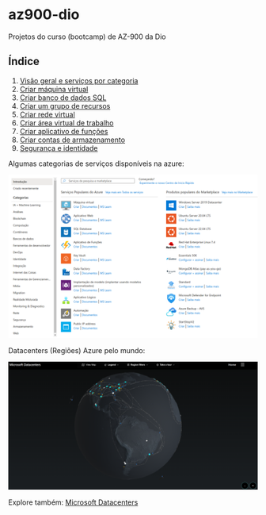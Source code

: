 # az900-dio
Projetos do curso (bootcamp) de AZ-900 da Dio

## Índice

1. [Visão geral e serviços por categoria](https://github.com/henriquebjr/az900-dio/blob/main/1_localiza%C3%A7%C3%A3o_servi%C3%A7os.md)
2. [Criar máquina virtual](https://github.com/henriquebjr/az900-dio/blob/main/2_cria%C3%A7%C3%A3o_m%C3%A1quinas_virtuais.md)
3. [Criar banco de dados SQL](https://github.com/henriquebjr/az900-dio/blob/main/3_criar_banco_de_dados_sql.md)
4. [Criar um grupo de recursos](https://github.com/henriquebjr/az900-dio/blob/main/4_criar_grupo_de_recursos.md)
5. [Criar rede virtual](https://github.com/henriquebjr/az900-dio/blob/main/5_criar_rede_virtual.md)
6. [Criar área virtual de trabalho](https://github.com/henriquebjr/az900-dio/blob/main/6_criar_área_virtual_de_trabalho.md)
7. [Criar aplicativo de funções](https://github.com/henriquebjr/az900-dio/blob/main/7_criar_aplicativo_de_funções.md)
8. [Criar contas de armazenamento](https://github.com/henriquebjr/az900-dio/blob/main/8_criar_contas_de_armazenamento.md)
9. [Segurança e identidade](https://github.com/henriquebjr/az900-dio/blob/main/9_segurança_e_identidade.md)

Algumas categorias de serviços disponíveis na azure:

![](https://raw.githubusercontent.com/henriquebjr/az900-dio/main/resources/categories.png)

Datacenters (Regiões) Azure pelo mundo:

![](https://raw.githubusercontent.com/henriquebjr/az900-dio/main/resources/azure_datacenters.png)

Explore também: [Microsoft Datacenters](https://datacenters.microsoft.com/globe/explore/)